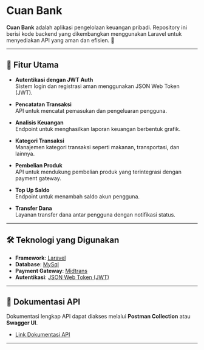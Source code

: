 
# Cuan Bank  

**Cuan Bank** adalah aplikasi pengelolaan keuangan pribadi. Repository ini berisi kode backend yang dikembangkan menggunakan Laravel untuk menyediakan API yang aman dan efisien. 🚀 

---

## 🚀 Fitur Utama  

- **Autentikasi dengan JWT Auth**  
  Sistem login dan registrasi aman menggunakan JSON Web Token (JWT).  

- **Pencatatan Transaksi**  
  API untuk mencatat pemasukan dan pengeluaran pengguna.  

- **Analisis Keuangan**  
  Endpoint untuk menghasilkan laporan keuangan berbentuk grafik.  

- **Kategori Transaksi**  
  Manajemen kategori transaksi seperti makanan, transportasi, dan lainnya.  

- **Pembelian Produk**  
  API untuk mendukung pembelian produk yang terintegrasi dengan payment gateway.  

- **Top Up Saldo**  
  Endpoint untuk menambah saldo akun pengguna.  

- **Transfer Dana**  
  Layanan transfer dana antar pengguna dengan notifikasi status.  

---

## 🛠️ Teknologi yang Digunakan  

- **Framework**: [Laravel](https://laravel.com/)  
- **Database**: [MySql](https://www.mysql.com/)
- **Payment Gateway**: [Midtrans](https://midtrans.com/)  
- **Autentikasi**: [JSON Web Token (JWT)](https://github.com/tymondesigns/jwt-auth)  

---

## 📑 Dokumentasi API  

Dokumentasi lengkap API dapat diakses melalui **Postman Collection** atau **Swagger UI**.  
- [Link Dokumentasi API](#)   

---
